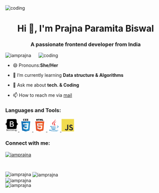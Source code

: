 <img width="1000" height="500" src="https://user-images.githubusercontent.com/74038190/212747903-e9bdf048-2dc8-41f9-b973-0e72ff07bfba.gif" alt="coding">

<h1 align="center">Hi 👋, I'm Prajna Paramita Biswal</h1>
<h3 align="center">A passionate frontend developer from India</h3>
<img align="right" width="400" src="https://user-images.githubusercontent.com/74038190/219923809-b86dc415-a0c2-4a38-bc88-ad6cf06395a8.gif" alt="coding">
<p  align="left"> 

  
  <img src="https://komarev.com/ghpvc/?username=iamprajna&label=Profile%20views&color=0e75b6&style=flat" alt="iamprajna" /> 

  
- 😄 Pronouns:**She/Her**

  
- 🌱 I’m currently learning **Data structure & Algorithms**


- 💬 Ask me about **tech. & Coding**

- 📫 How to reach me via <a href="mailto:paramitaprajna2002@gmail.com"> mail</a>

<h3 align="left">Languages and Tools:</h3>
<p align="left"> <a href="https://getbootstrap.com" target="_blank" rel="noreferrer"> <img src="https://raw.githubusercontent.com/devicons/devicon/master/icons/bootstrap/bootstrap-plain-wordmark.svg" alt="bootstrap" width="40" height="40"/> </a> <a href="https://www.w3schools.com/css/" target="_blank" rel="noreferrer"> <img src="https://raw.githubusercontent.com/devicons/devicon/master/icons/css3/css3-original-wordmark.svg" alt="css3" width="40" height="40"/> </a> <a href="https://www.w3.org/html/" target="_blank" rel="noreferrer"> <img src="https://raw.githubusercontent.com/devicons/devicon/master/icons/html5/html5-original-wordmark.svg" alt="html5" width="40" height="40"/> </a> <a href="https://www.java.com" target="_blank" rel="noreferrer"> <img src="https://raw.githubusercontent.com/devicons/devicon/master/icons/java/java-original.svg" alt="java" width="40" height="40"/> </a> <a href="https://developer.mozilla.org/en-US/docs/Web/JavaScript" target="_blank" rel="noreferrer"> <img src="https://raw.githubusercontent.com/devicons/devicon/master/icons/javascript/javascript-original.svg" alt="javascript" width="40" height="40"/> </a> </p>
</p>

<h3 align="left">Connect with me:</h3>
<p align="left">
<a href="https://linkedin.com/in/iamprajna" target="blank"><img align="center" src="https://raw.githubusercontent.com/rahuldkjain/github-profile-readme-generator/master/src/images/icons/Social/linked-in-alt.svg" alt="iamprajna" height="30" width="40" /></a>
</p>



<img style="position:relative;top:50px;" src="https://github-profile-trophy.vercel.app/?username=iamprajna" alt="iamprajna" />





<p><img align="left" src="https://github-readme-stats.vercel.app/api/top-langs?username=iamprajna&show_icons=true&locale=en&layout=compact" alt="iamprajna" /></p>

<p>&nbsp;<img align="center" src="https://github-readme-stats.vercel.app/api?username=iamprajna&show_icons=true&locale=en" alt="iamprajna" /></p>

<p><img align="center" src="https://github-readme-streak-stats.herokuapp.com/?user=iamprajna&" alt="iamprajna" /></p>

<!--
**IAmPrajna/IAmPrajna** is a ✨ _special_ ✨ repository because its `README.md` (this file) appears on your GitHub profile.

Here are some ideas to get you started:

- 🔭 I’m currently working on ...
- 🌱 I’m currently learning ...
- 👯 I’m looking to collaborate on ...
- 🤔 I’m looking for help with ...
- 💬 Ask me about ...
- 📫 How to reach me: ...
- 😄 Pronouns: ...
- ⚡ Fun fact: ...
-->
